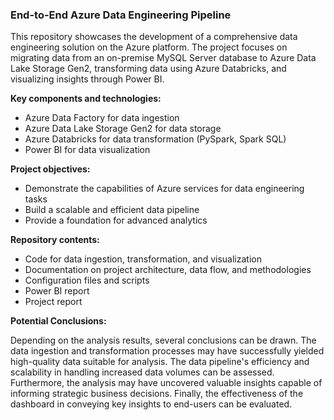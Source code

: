 ### **End-to-End Azure Data Engineering Pipeline**

This repository showcases the development of a comprehensive data engineering solution on the Azure platform. The project focuses on migrating data from an on-premise MySQL Server database to Azure Data Lake Storage Gen2, transforming data using Azure Databricks, and visualizing insights through Power BI.

**Key components and technologies:**
* Azure Data Factory for data ingestion
* Azure Data Lake Storage Gen2 for data storage
* Azure Databricks for data transformation (PySpark, Spark SQL)
* Power BI for data visualization

**Project objectives:**
* Demonstrate the capabilities of Azure services for data engineering tasks
* Build a scalable and efficient data pipeline
* Provide a foundation for advanced analytics

**Repository contents:**
* Code for data ingestion, transformation, and visualization
* Documentation on project architecture, data flow, and methodologies
* Configuration files and scripts
* Power BI report
* Project report

**Potential Conclusions:**

Depending on the analysis results, several conclusions can be drawn. The data ingestion and transformation processes may have successfully yielded high-quality data suitable for analysis. The data pipeline's efficiency and scalability in handling increased data volumes can be assessed. Furthermore, the analysis may have uncovered valuable insights capable of informing strategic business decisions. Finally, the effectiveness of the dashboard in conveying key insights to end-users can be evaluated.
